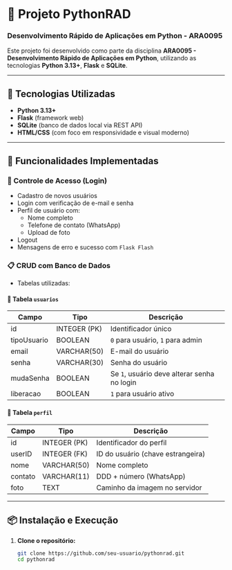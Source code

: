 # 🐍 Projeto PythonRAD  
### Desenvolvimento Rápido de Aplicações em Python - ARA0095

Este projeto foi desenvolvido como parte da disciplina **ARA0095 - Desenvolvimento Rápido de Aplicações em Python**, utilizando as tecnologias **Python 3.13+**, **Flask** e **SQLite**.

---

## 🚀 Tecnologias Utilizadas

- **Python 3.13+**
- **Flask** (framework web)
- **SQLite** (banco de dados local via REST API)
- **HTML/CSS** (com foco em responsividade e visual moderno)

---

## 🧩 Funcionalidades Implementadas

### 🔐 Controle de Acesso (Login)

- Cadastro de novos usuários
- Login com verificação de e-mail e senha
- Perfil de usuário com:
  - Nome completo
  - Telefone de contato (WhatsApp)
  - Upload de foto
- Logout
- Mensagens de erro e sucesso com `Flask Flash`

### 📋 CRUD com Banco de Dados

- Tabelas utilizadas:

#### 📄 Tabela `usuarios`
| Campo       | Tipo               | Descrição                      |
|-------------|--------------------|-------------------------------|
| id          | INTEGER (PK)       | Identificador único            |
| tipoUsuario | BOOLEAN            | `0` para usuário, `1` para admin |
| email       | VARCHAR(50)        | E-mail do usuário              |
| senha       | VARCHAR(30)        | Senha do usuário               |
| mudaSenha   | BOOLEAN            | Se `1`, usuário deve alterar senha no login |
| liberacao   | BOOLEAN            | `1` para usuário ativo         |

#### 👤 Tabela `perfil`
| Campo   | Tipo         | Descrição                            |
|---------|--------------|---------------------------------------|
| id      | INTEGER (PK) | Identificador do perfil               |
| userID  | INTEGER (FK) | ID do usuário (chave estrangeira)     |
| nome    | VARCHAR(50)  | Nome completo                         |
| contato | VARCHAR(11)  | DDD + número (WhatsApp)               |
| foto    | TEXT         | Caminho da imagem no servidor         |

---

## 📦 Instalação e Execução

1. **Clone o repositório:**
   ```bash
   git clone https://github.com/seu-usuario/pythonrad.git
   cd pythonrad
